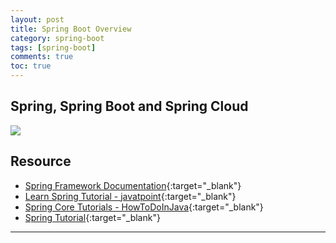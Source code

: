```yaml
---
layout: post
title: Spring Boot Overview
category: spring-boot
tags: [spring-boot]
comments: true
toc: true
---
```


## Spring, Spring Boot and Spring Cloud

![](https://www.hauchenglee.com/assets/images/spring-boot/Spring-the-source-for-modern-JAVA.jpg)

## Resource

- [Spring Framework Documentation](https://docs.spring.io/spring-framework/docs/current/reference/html/){:target="_blank"}
- [Learn Spring Tutorial - javatpoint](https://www.javatpoint.com/spring-tutorial){:target="_blank"}
- [Spring Core Tutorials - HowToDoInJava](https://howtodoinjava.com/spring-core/){:target="_blank"}
- [Spring Tutorial](https://dunwu.github.io/spring-tutorial/#/README){:target="_blank"}

---